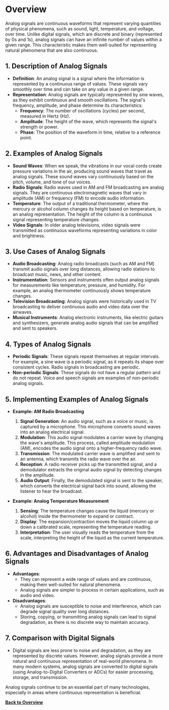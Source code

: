 # Overview

Analog signals are continuous waveforms that represent varying quantities of physical phenomena, such as sound, light, temperature, and voltage, over time. Unlike digital signals, which are discrete and binary (represented by 0s and 1s), analog signals can have an infinite number of values within a given range. This characteristic makes them well-suited for representing natural phenomena that are also continuous.

## 1\. **Description of Analog Signals**

* **Definition**: An analog signal is a signal where the information is represented by a continuous range of values. These signals vary smoothly over time and can take on any value in a given range.
* **Representation**: Analog signals are typically represented by sine waves, as they exhibit continuous and smooth oscillations. The signal's frequency, amplitude, and phase determine its characteristics:
  * **Frequency**: The number of oscillations (cycles) per second, measured in Hertz (Hz).
  * **Amplitude**: The height of the wave, which represents the signal's strength or power.
  * **Phase**: The position of the waveform in time, relative to a reference point.

## 2\. **Examples of Analog Signals**

* **Sound Waves**: When we speak, the vibrations in our vocal cords create pressure variations in the air, producing sound waves that travel as analog signals. These sound waves vary continuously based on the pitch, volume, and tone of our voices.
* **Radio Signals**: Radio waves used in AM and FM broadcasting are analog signals. They are continuous electromagnetic waves that vary in amplitude (AM) or frequency (FM) to encode audio information.
* **Temperature**: The output of a traditional thermometer, where the mercury or alcohol column changes its height based on temperature, is an analog representation. The height of the column is a continuous signal representing temperature changes.
* **Video Signals**: In older analog televisions, video signals were transmitted as continuous waveforms representing variations in color and brightness.

## 3\. **Use Cases of Analog Signals**

* **Audio Broadcasting**: Analog radio broadcasts (such as AM and FM) transmit audio signals over long distances, allowing radio stations to broadcast music, news, and other content.
* **Instrumentation**: Sensors and instruments often output analog signals for measurements like temperature, pressure, and humidity. For example, an analog thermometer continuously shows temperature changes.
* **Television Broadcasting**: Analog signals were historically used in TV broadcasting to deliver continuous audio and video data over the airwaves.
* **Musical Instruments**: Analog electronic instruments, like electric guitars and synthesizers, generate analog audio signals that can be amplified and sent to speakers.

## 4\. **Types of Analog Signals**

* **Periodic Signals**: These signals repeat themselves at regular intervals. For example, a sine wave is a periodic signal, as it repeats its shape over consistent cycles. Radio signals in broadcasting are periodic.
* **Non-periodic Signals**: These signals do not have a regular pattern and do not repeat. Voice and speech signals are examples of non-periodic analog signals.

## 5\. **Implementing Examples of Analog Signals**

* **Example: AM Radio Broadcasting**

    1. **Signal Generation**: An audio signal, such as a voice or music, is captured by a microphone. This microphone converts sound waves into an analog electrical signal.
    2. **Modulation**: This audio signal modulates a carrier wave by changing the wave's amplitude. This process, called amplitude modulation (AM), encodes the audio signal onto a higher-frequency radio wave.
    3. **Transmission**: The modulated carrier wave is amplified and sent to an antenna, which transmits the radio wave over the air.
    4. **Reception**: A radio receiver picks up the transmitted signal, and a demodulator extracts the original audio signal by detecting changes in the amplitude.
    5. **Audio Output**: Finally, the demodulated signal is sent to the speaker, which converts the electrical signal back into sound, allowing the listener to hear the broadcast.
* **Example: Analog Temperature Measurement**

    1. **Sensing**: The temperature changes cause the liquid (mercury or alcohol) inside the thermometer to expand or contract.
    2. **Display**: The expansion/contraction moves the liquid column up or down a calibrated scale, representing the temperature reading.
    3. **Interpretation**: The user visually reads the temperature from the scale, interpreting the height of the liquid as the current temperature.

## 6\. **Advantages and Disadvantages of Analog Signals**

* **Advantages**:
  * They can represent a wide range of values and are continuous, making them well-suited for natural phenomena.
  * Analog signals are simpler to process in certain applications, such as audio and video.
* **Disadvantages**:
  * Analog signals are susceptible to noise and interference, which can degrade signal quality over long distances.
  * Storing, copying, or transmitting analog signals can lead to signal degradation, as there is no discrete way to maintain accuracy.

## 7\. **Comparison with Digital Signals**

* Digital signals are less prone to noise and degradation, as they are represented by discrete values. However, analog signals provide a more natural and continuous representation of real-world phenomena. In many modern systems, analog signals are converted to digital signals (using Analog-to-Digital Converters or ADCs) for easier processing, storage, and transmission.

Analog signals continue to be an essential part of many technologies, especially in areas where continuous representation is beneficial.

**[Back to Overview](../README.md#what-are-analog-signals)**
